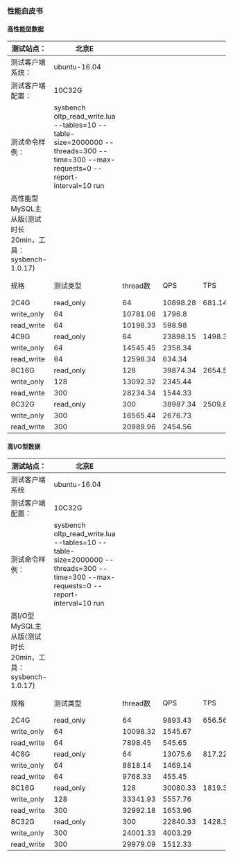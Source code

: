 ### 性能白皮书

#### 高性能型数据

| 测试站点：                                                | 北京E                                                        |          |          |         |        |      |
| --------------------------------------------------------- | ------------------------------------------------------------ | -------- | -------- | ------- | ------ | ---- |
| 测试客户端系统：                                          | ubuntu-16.04                                                 |          |          |         |        |      |
| 测试客户端配置：                                          | 10C32G                                                       |          |          |         |        |      |
| 测试命令样例：                                            | sysbench oltp_read_write.lua --tables=10 --table-size=2000000 --threads=300 --time=300 --max-requests=0 --report-interval=10 run |          |          |         |        |      |
| 高性能型MySQL主从版(测试时长20min，工具：sysbench-1.0.17) |                                                              |          |          |         |        |      |
| 规格                                                      | 测试类型                                                     | thread数 | QPS      | TPS     | 连接数 | iops |
| 2C4G                                                      | read_only                                                    | 64       | 10898.28 | 681.14  | 800    | 3000 |
| write_only                                                | 64                                                           | 10781.06 | 1796.8   |         |        |      |
| read_write                                                | 64                                                           | 10198.33 | 598.98   |         |        |      |
| 4C8G                                                      | read_only                                                    | 64       | 23898.15 | 1498.34 | 1600   |      |
| write_only                                                | 64                                                           | 14545.45 | 2358.34  |         |        |      |
| read_write                                                | 64                                                           | 12598.34 | 634.34   |         |        |      |
| 8C16G                                                     | read_only                                                    | 128      | 39874.34 | 2654.56 | 3200   |      |
| write_only                                                | 128                                                          | 13092.32 | 2345.44  |         |        |      |
| read_write                                                | 300                                                          | 28234.34 | 1544.33  |         |        |      |
| 8C32G                                                     | read_only                                                    | 300      | 38987.34 | 2509.89 | 6400   |      |
| write_only                                                | 300                                                          | 16565.44 | 2676.73  |         |        |      |
| read_write                                                | 300                                                          | 20989.96 | 2454.56  |         |        |      |

#### 高I/O型数据

| 测试站点：                                               | 北京E                                                        |          |          |         |        |      |
| -------------------------------------------------------- | ------------------------------------------------------------ | -------- | -------- | ------- | ------ | ---- |
| 测试客户端系统                                           | ubuntu-16.04                                                 |          |          |         |        |      |
| 测试客户端配置：                                         | 10C32G                                                       |          |          |         |        |      |
| 测试命令样例：                                           | sysbench oltp_read_write.lua --tables=10 --table-size=2000000 --threads=300 --time=300 --max-requests=0 --report-interval=10 run |          |          |         |        |      |
| 高I/O型MySQL主从版(测试时长20min，工具：sysbench-1.0.17) |                                                              |          |          |         |        |      |
| 规格                                                     | 测试类型                                                     | thread数 | QPS      | TPS     | 连接数 | iops |
| 2C4G                                                     | read_only                                                    | 64       | 9893.43  | 656.56  | 800    | 5000 |
| write_only                                               | 64                                                           | 10098.32 | 1545.67  |         |        |      |
| read_write                                               | 64                                                           | 7898.45  | 545.65   |         |        |      |
| 4C8G                                                     | read_only                                                    | 64       | 13075.6  | 817.22  | 1600   |      |
| write_only                                               | 64                                                           | 8818.14  | 1469.14  |         |        |      |
| read_write                                               | 64                                                           | 9768.33  | 455.45   |         |        |      |
| 8C16G                                                    | read_only                                                    | 128      | 30080.33 | 1819.33 | 3200   |      |
| write_only                                               | 128                                                          | 33341.93 | 5557.76  |         |        |      |
| read_write                                               | 300                                                          | 32992.18 | 1653.96  |         |        |      |
| 8C32G                                                    | read_only                                                    | 300      | 22840.33 | 1428.33 | 6400   |      |
| write_only                                               | 300                                                          | 24001.33 | 4003.29  |         |        |      |
| read_write                                               | 300                                                          | 29979.09 | 1512.33  |         |        |      |
